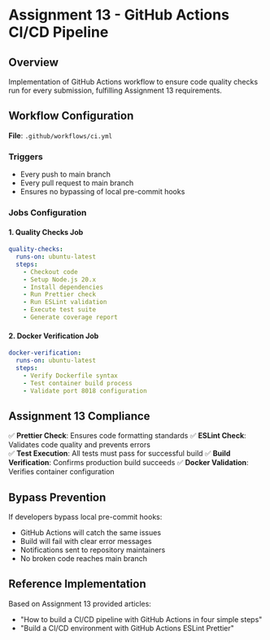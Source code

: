 # Assignment 13 - GitHub Actions CI/CD Pipeline

## Overview
Implementation of GitHub Actions workflow to ensure code quality checks run for every submission, fulfilling Assignment 13 requirements.

## Workflow Configuration
**File**: `.github/workflows/ci.yml`

### Triggers
- Every push to main branch
- Every pull request to main branch
- Ensures no bypassing of local pre-commit hooks

### Jobs Configuration

#### 1. Quality Checks Job
```yaml
quality-checks:
  runs-on: ubuntu-latest
  steps:
    - Checkout code
    - Setup Node.js 20.x
    - Install dependencies
    - Run Prettier check
    - Run ESLint validation
    - Execute test suite
    - Generate coverage report
```

#### 2. Docker Verification Job
```yaml
docker-verification:
  runs-on: ubuntu-latest
  steps:
    - Verify Dockerfile syntax
    - Test container build process
    - Validate port 8018 configuration
```

## Assignment 13 Compliance
✅ **Prettier Check**: Ensures code formatting standards
✅ **ESLint Check**: Validates code quality and prevents errors  
✅ **Test Execution**: All tests must pass for successful build
✅ **Build Verification**: Confirms production build succeeds
✅ **Docker Validation**: Verifies container configuration

## Bypass Prevention
If developers bypass local pre-commit hooks:
- GitHub Actions will catch the same issues
- Build will fail with clear error messages
- Notifications sent to repository maintainers
- No broken code reaches main branch

## Reference Implementation
Based on Assignment 13 provided articles:
- "How to build a CI/CD pipeline with GitHub Actions in four simple steps"
- "Build a CI/CD environment with GitHub Actions ESLint Prettier"
